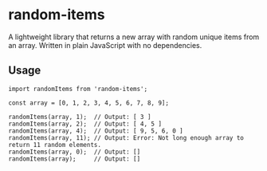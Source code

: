 # random-items
A lightweight library that returns a new array with random unique items from an array. Written in plain JavaScript with no dependencies.

## Usage

```
import randomItems from 'random-items';

const array = [0, 1, 2, 3, 4, 5, 6, 7, 8, 9];

randomItems(array, 1);  // Output: [ 3 ]
randomItems(array, 2);  // Output: [ 4, 5 ]
randomItems(array, 4);  // Output: [ 9, 5, 6, 0 ]
randomItems(array, 11); // Output: Error: Not long enough array to return 11 random elements.
randomItems(array, 0);  // Output: []
randomItems(array);     // Output: []
```
